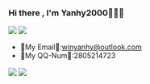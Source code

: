 ### Hi there , I'm Yanhy2000🎉🎉🎉

[![](https://img.shields.io/badge/Play-Minecraft%20Bedrock-33aadd?style=flat-square&logo=minecraft&logoColor=ffffff)](https://minecraft.net/)
[![](https://img.shields.io/badge/Play-Minecraft%20JE-33aadd?style=flat-square&logo=minecraft&logoColor=ffffff)](https://minecraft.net/)

- 📧My Email📧:[winyanhy@outlook.com](mailto:winyanhy@outlook.com)
- 📱My QQ-Num📱:2805214723

<img align="center" hight=90% src="https://github-readme-stats.vercel.app/api?username=yanhy2000&locale=cn&show_icons=true&count_private=true&include_all_commits=true"/>
<img align="center" src="https://github-readme-stats.vercel.app/api/top-langs/?username=yanhy2000&locale=cn&layout=compact"/>


